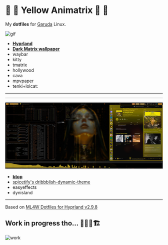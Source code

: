 # 💛 💊 Yellow Animatrix 💊 💛
My **dotfiles** for [Garuda](https://garudalinux.org/) Linux.

![gif](https://github.com/neomikr0n/dotfiles/blob/6c1871171389335dc5a64a04b7ff3c39be931801/share/video/Kooha-2025-02-10-21-15-32%20(freeconvert).gif)
- **[Hyprland](https://github.com/topics/hyprland)**
- **[Dark Matrix wallpaper](https://steamcommunity.com/sharedfiles/filedetails/?id=3379944332)** 
- waybar
- kitty
- tmatrix
- hollywood
- cava
- mpvpaper
- tenki+lolcat:


---
---
![special](https://github.com/neomikr0n/dotfiles/blob/b7006fffd2666158e46f18c82e0f7fb6ddbe02bb/share/images/ss_2025-02-22_13-00_08_garuda.jpeg)

- **[btop](https://github.com/aristocratos/btop)**
- [spicetify's dribbblish-dynamic-theme](https://github.com/JulienMaille/dribbblish-dynamic-theme)
- easyeffects
- dynisland

---
Based on [ML4W Dotfiles for Hyprland v2.9.8](https://github.com/mylinuxforwork/dotfiles)


## Work in progress tho... 🚜👷🚧🏗️
![work](https://user-images.githubusercontent.com/74038190/215283228-89a6af16-23b1-4144-ac9b-064dc973b3db.gif)